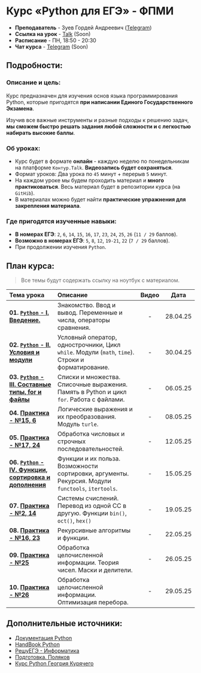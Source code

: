 # Курс «Python для ЕГЭ» - ФПМИ

- **Преподаватель** - Зуев Гордей Андреевич ([Telegram](https://t.me/gordeyzuev))
- **Ссылка на урок** - [Talk]() (Soon)
- **Расписание** - ПН, 18:50 - 20:30
- **Чат курса** - [Telegram]() (Soon)

## Подробности:

### Описание и цель:
Курс предназначен для изучения основ языка программирования Python, которые пригодятся **при написании Единого Государственного Экзамена**.

Изучив все важные инструменты и разные подходы к решению задач, **мы сможем быстро решать задания любой сложности и с легкостью набирать высокие баллы**.

### Об уроках:

- Курс будет в формате **онлайн** - каждую неделю по понедельникам на платформе `Контур.Talk`. **Видеозапись будет сохраняться**.
- Формат уроков: Два урока по `45` минут + перерыв `5` минут.
- На каждом уроке мы будем проходить материал и **много практиковаться**. Весь материал будет в репозитории курса (на `GitHib`).
- В материалах можно будет найти **практические упражнения для закрепления материала**.


### Где пригодятся изученные навыки:

- **В номерах ЕГЭ**: `2`, `6`, `14`, `15`, `16`, `17`, `23`, `24`, `25`, `26` (`11 / 29` баллов).
- **Возможно в номерах ЕГЭ**: `5`, `8`, `12`, `19-21`, `22` (`7 / 29` баллов).
- При продолжении изучения `Python`.


## План курса:

> Все темы будут содержать ссылку на ноутбук с материалом.

| Тема урока | Описание | Видео | Дата |
|:-|:-|:-:|:-:|
|**01. [`Python` - I. Введение.](/01.%20Introduction.ipynb)** | Знакомство. Ввод и вывод. Переменные и числа, операторы сравнения. | - | 28.04.25 |
|**02. [`Python` - II. Условия и модули]()** | Условный оператор, однострочники, Цикл `while`. Модули (`math`, `time`). Строки и форматирование. | - | 30.04.25 |
|**03. [`Python` - III. Составные типы, for и файлы]()** | Списки и множества. Списочные выражения. Память в Python и цикл `for`. Работа с файлами. | - | 06.05.25 |
|**04. [Практика - №15, 6]()** | Логические выражения и их преобразования. Модуль `turle`. | - | 08.05.25 |
|**05. [Практика - №17, 24]()** | Обработка числовых и строчных последовательностей. | - | 12.05.25 |
|**06. [`Python` - IV. Функции, сортировка и дополнения]()** | Функции и их польза. Возможности сортировки, аргументы. Рекурсия. Модули `functools`, `itertools`. | - | 15.05.25 |
|**07. [Практика - №2, 14]()** | Системы счислений. Перевод из одной СС в другую. Функции `bin()`, `oct()`, `hex()` | - | 19.05.25 |
|**08. [Практика - №16, 23]()** | Рекурсивные алгоритмы и функции. | - | 22.05.25 |
|**09. [Практика - №25]()** | Обработка целочисленной информации. Теория чисел. Маски и делители. | - | 26.05.25 |
|**10. [Практика - №26]()** | Обработка целочисленной информации. Оптимизация перебора. | - | 29.05.25 |


## Дополнительные источники:

- [Документация Python](https://docs.python.org/3/)
- [HandBook Python](https://education.yandex.ru/handbook/python)
- [РешуЕГЭ - Информатика](https://inf-ege.sdamgia.ru/)
- [Подготовка. Поляков](https://kpolyakov.spb.ru/school/ege.htm)
- [Курс Python Геогрия Курячего](https://uneex.org/LecturesCMC/PythonIntro2022)